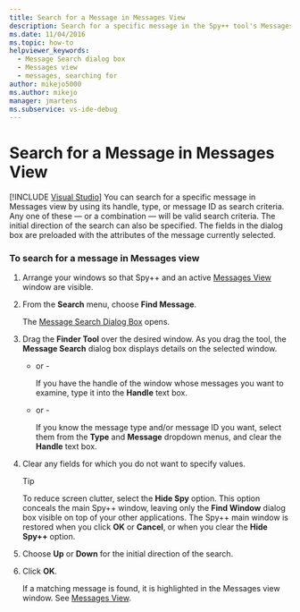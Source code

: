 ```yaml
---
title: Search for a Message in Messages View
description: Search for a specific message in the Spy++ tool's Messages view by using its handle, type, or message ID as search criteria when debugging in Visual Studio.
ms.date: 11/04/2016
ms.topic: how-to
helpviewer_keywords: 
  - Message Search dialog box
  - Messages view
  - messages, searching for
author: mikejo5000
ms.author: mikejo
manager: jmartens
ms.subservice: vs-ide-debug
---
```

# Search for a Message in Messages View

 [!INCLUDE [Visual Studio](~/includes/applies-to-version/vs-windows-only.md)]
You can search for a specific message in Messages view by using its handle, type, or message ID as search criteria. Any one of these — or a combination — will be valid search criteria. The initial direction of the search can also be specified. The fields in the dialog box are preloaded with the attributes of the message currently selected.

### To search for a message in Messages view

1. Arrange your windows so that Spy++ and an active [Messages View](../debugger/messages-view.md) window are visible.

2. From the **Search** menu, choose **Find Message**.

    The [Message Search Dialog Box](../debugger/message-search-dialog-box.md) opens.

3. Drag the **Finder Tool** over the desired window. As you drag the tool, the **Message Search** dialog box displays details on the selected window.

   - or -

     If you have the handle of the window whose messages you want to examine, type it into the **Handle** text box.

   - or -

     If you know the message type and/or message ID you want, select them from the **Type** and **Message** dropdown menus, and clear the **Handle** text box.

4. Clear any fields for which you do not want to specify values.

   > [!TIP]
   > To reduce screen clutter, select the **Hide Spy** option. This option conceals the main Spy++ window, leaving only the **Find Window** dialog box visible on top of your other applications. The Spy++ main window is restored when you click **OK** or **Cancel**, or when you clear the **Hide Spy++** option.

5. Choose **Up** or **Down** for the initial direction of the search.

6. Click **OK**.

   If a matching message is found, it is highlighted in the Messages view window. See [Messages View](../debugger/messages-view.md).